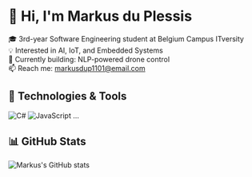 # 👋 Hi, I'm Markus du Plessis

🎓 3rd-year Software Engineering student at Belgium Campus ITversity  
💡 Interested in AI, IoT, and Embedded Systems  
🚀 Currently building: NLP-powered drone control  
📫 Reach me: markusdup1101@email.com

## 🔧 Technologies & Tools
![C#](https://img.shields.io/badge/-C%23-239120?logo=c-sharp&logoColor=white&style=flat)
![JavaScript](https://img.shields.io/badge/-JavaScript-F7DF1E?logo=javascript&logoColor=black&style=flat)
...

## 📊 GitHub Stats
![Markus's GitHub stats](https://github-readme-stats.vercel.app/api?username=markusdp&show_icons=true&theme=tokyonight)
